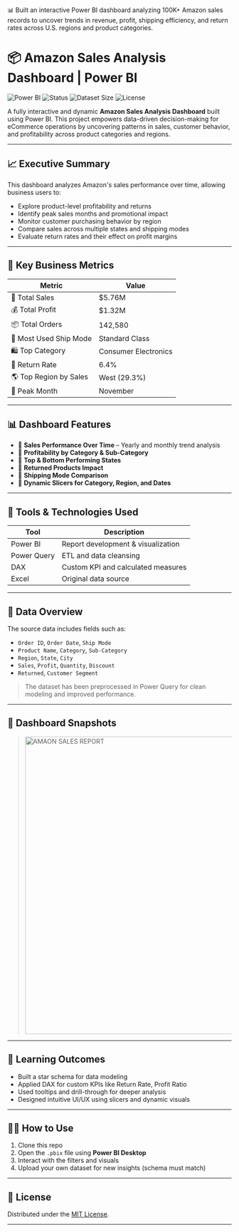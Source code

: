 📊 Built an interactive Power BI dashboard analyzing 100K+ Amazon sales records to uncover trends in revenue, profit, shipping efficiency, and return rates across U.S. regions and product categories.

# 📦 Amazon Sales Analysis Dashboard | Power BI

![Power BI](https://img.shields.io/badge/Power%20BI-Dashboard-yellow?style=flat-square&logo=power-bi)
![Status](https://img.shields.io/badge/Project-Completed-brightgreen?style=flat-square)
![Dataset Size](https://img.shields.io/badge/Dataset-100K%2B%20Records-blue?style=flat-square)
![License](https://img.shields.io/badge/License-MIT-lightgrey?style=flat-square)

A fully interactive and dynamic **Amazon Sales Analysis Dashboard** built using Power BI. This project empowers data-driven decision-making for eCommerce operations by uncovering patterns in sales, customer behavior, and profitability across product categories and regions.

---

## 📈 Executive Summary

This dashboard analyzes Amazon's sales performance over time, allowing business users to:

- Explore product-level profitability and returns
- Identify peak sales months and promotional impact
- Monitor customer purchasing behavior by region
- Compare sales across multiple states and shipping modes
- Evaluate return rates and their effect on profit margins

---

## 🔢 Key Business Metrics

| Metric                    | Value                |
|--------------------------|----------------------|
| 🧾 Total Sales            | $5.76M               |
| 💰 Total Profit           | $1.32M               |
| 📦 Total Orders           | 142,580              |
| 🚚 Most Used Ship Mode    | Standard Class       |
| 🛍️ Top Category           | Consumer Electronics |
| 🛒 Return Rate            | 6.4%                 |
| 🌎 Top Region by Sales    | West (29.3%)         |
| 📆 Peak Month             | November             |

---

## 📊 Dashboard Features

- 🔹 **Sales Performance Over Time** – Yearly and monthly trend analysis
- 🔹 **Profitability by Category & Sub-Category**
- 🔹 **Top & Bottom Performing States**
- 🔹 **Returned Products Impact**
- 🔹 **Shipping Mode Comparison**
- 🔹 **Dynamic Slicers for Category, Region, and Dates**

---

## 🧮 Tools & Technologies Used

| Tool        | Description                        |
|-------------|------------------------------------|
| Power BI    | Report development & visualization |
| Power Query | ETL and data cleansing             |
| DAX         | Custom KPI and calculated measures |
| Excel       | Original data source               |

---

## 📂 Data Overview

The source data includes fields such as:

- `Order ID`, `Order Date`, `Ship Mode`
- `Product Name`, `Category`, `Sub-Category`
- `Region`, `State`, `City`
- `Sales`, `Profit`, `Quantity`, `Discount`
- `Returned`, `Customer Segment`

> The dataset has been preprocessed in Power Query for clean modeling and improved performance.

---

## 📸 Dashboard Snapshots

> <img width="669" alt="AMAON SALES REPORT" src="https://github.com/user-attachments/assets/1f8d1488-bd34-4380-ac8c-8f3ebec844a1" />



---

## 📘 Learning Outcomes

- Built a star schema for data modeling
- Applied DAX for custom KPIs like Return Rate, Profit Ratio
- Used tooltips and drill-through for deeper analysis
- Designed intuitive UI/UX using slicers and dynamic visuals

---

## 🧑‍💻 How to Use

1. Clone this repo  
2. Open the `.pbix` file using **Power BI Desktop**  
3. Interact with the filters and visuals  
4. Upload your own dataset for new insights (schema must match)

---

## 📜 License

Distributed under the [MIT License](LICENSE).

---



